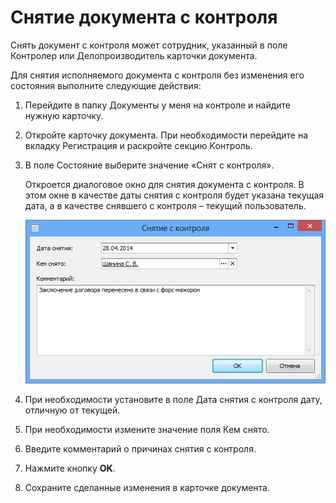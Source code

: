 # Снятие документа с контроля

Снять документ с контроля может сотрудник, указанный в поле Контролер или Делопроизводитель карточки документа.

Для снятия исполняемого документа с контроля без изменения его состояния выполните следующие действия:

1. Перейдите в папку Документы у меня на контроле и найдите нужную карточку.

2. Откройте карточку документа. При необходимости перейдите на вкладку Регистрация и раскройте секцию Контроль.

3. В поле Состояние выберите значение «Снят с контроля».

   Откроется диалоговое окно для снятия документа с контроля. В этом окне в качестве даты снятия с контроля будет указана текущая дата, а в качестве снявшего с контроля – текущий пользователь.

   ![Окно ввода комментария о причине снятия документа с контроля](img/Stop_Control.png "Окно ввода комментария о причине снятия документа с контроля")

4. При необходимости установите в поле Дата снятия с контроля дату, отличную от текущей.

5. При необходимости измените значение поля Кем снято.

6. Введите комментарий о причинах снятия с контроля.

7. Нажмите кнопку **OK**.

8. Сохраните сделанные изменения в карточке документа.